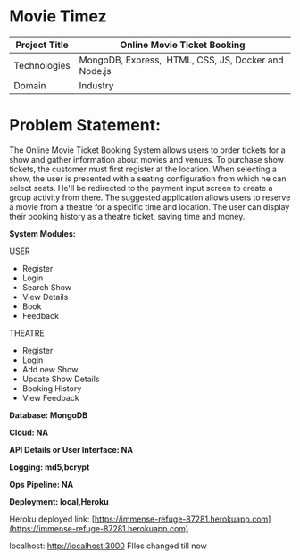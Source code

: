 # Movie Timez 

| Project Title | Online Movie Ticket Booking |
| --- | --- |
| Technologies | MongoDB, Express,  HTML, CSS, JS, Docker and Node.js |
| Domain | Industry |

# **Problem Statement:**

The Online Movie Ticket Booking System allows users to order tickets for a show and gather information about movies and venues. To purchase show tickets, the customer must first register at the location. When selecting a show, the user is presented with a seating configuration from which he can select seats. He'll be redirected to the payment input screen to create a group activity from there. The suggested application allows users to reserve a movie from a theatre for a specific time and location. The user can display their booking history as a theatre ticket, saving time and money.

**System Modules:**

USER

- Register
- Login
- Search Show
- View Details
- Book
- Feedback

THEATRE

- Register
- Login
- Add new Show
- Update Show Details
- Booking History
- View Feedback

**Database: MongoDB**

**Cloud: NA**

**API Details or User Interface: NA**

**Logging: md5,bcrypt**

**Ops Pipeline: NA**

**Deployment: local,Heroku**

Heroku deployed link: [https://immense-refuge-87281.herokuapp.com](https://immense-refuge-87281.herokuapp.com)

localhost: [http://localhost:3000](http://localhost:3000/)
 FIles changed till now
